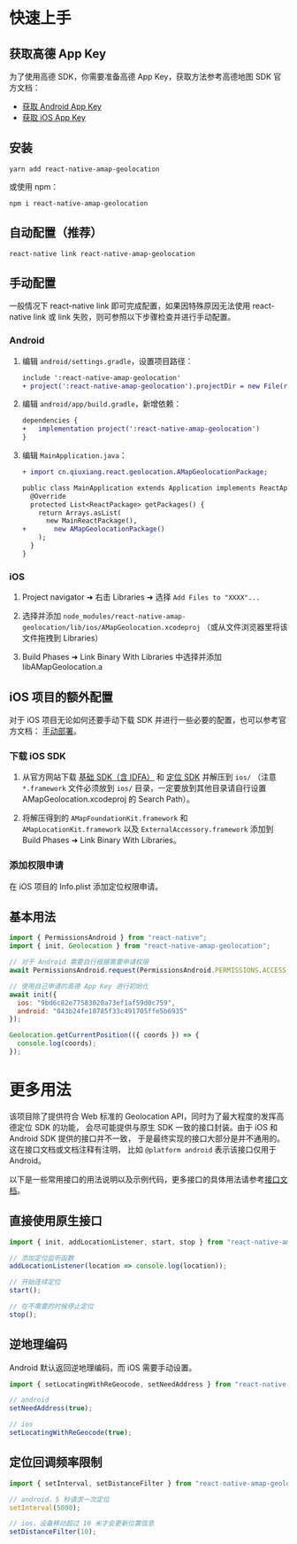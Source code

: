 # 快速上手

## 获取高德 App Key

为了使用高德 SDK，你需要准备高德 App Key，获取方法参考高德地图 SDK 官方文档：

- [获取 Android App Key](https://lbs.amap.com/api/android-location-sdk/guide/create-project/get-key)
- [获取 iOS App Key](https://lbs.amap.com/api/ios-location-sdk/guide/create-project/get-key)

## 安装

```
yarn add react-native-amap-geolocation
```

或使用 npm：

```
npm i react-native-amap-geolocation
```

## 自动配置（推荐）

```
react-native link react-native-amap-geolocation
```

## 手动配置

一般情况下 react-native link 即可完成配置，如果因特殊原因无法使用 react-native link
或 link 失败，则可参照以下步骤检查并进行手动配置。

### Android

1. 编辑 `android/settings.gradle`，设置项目路径：

   ```diff
   include ':react-native-amap-geolocation'
   + project(':react-native-amap-geolocation').projectDir = new File(rootProject.projectDir, '../node_modules/react-native-amap-geolocation/lib/android')
   ```

2. 编辑 `android/app/build.gradle`，新增依赖：

   ```diff
   dependencies {
   +   implementation project(':react-native-amap-geolocation')
   }
   ```

3. 编辑 `MainApplication.java`：

   ```diff
   + import cn.qiuxiang.react.geolocation.AMapGeolocationPackage;

   public class MainApplication extends Application implements ReactApplication {
     @Override
     protected List<ReactPackage> getPackages() {
       return Arrays.asList(
         new MainReactPackage(),
   +       new AMapGeolocationPackage()
       );
     }
   }
   ```

### iOS

1. Project navigator ➜ 右击 Libraries ➜ 选择 `Add Files to "XXXX"...`

2. 选择并添加 `node_modules/react-native-amap-geolocation/lib/ios/AMapGeolocation.xcodeproj`
   （或从文件浏览器里将该文件拖拽到 Libraries）

3. Build Phases ➜ Link Binary With Libraries 中选择并添加 libAMapGeolocation.a

## iOS 项目的额外配置

对于 iOS 项目无论如何还要手动下载 SDK 并进行一些必要的配置，也可以参考官方文档：
[手动部署](https://lbs.amap.com/api/ios-location-sdk/guide/create-project/manual-configuration)。

### 下载 iOS SDK

1. 从官方网站下载 [基础 SDK（含 IDFA）](https://a.amap.com/lbs/static/zip/AMap_iOS_Foundation_Lib_V1.4.3.zip)
   和 [定位 SDK](https://a.amap.com/lbs/static/zip/AMap_iOS_Loc_Lib_V2.6.2.zip) 并解压到 `ios/`
   （注意 `*.framework` 文件必须放到 `ios/` 目录，一定要放到其他目录请自行设置 AMapGeolocation.xcodeproj 的 Search Path）。

2. 将解压得到的 `AMapFoundationKit.framework` 和 `AMapLocationKit.framework` 以及
   `ExternalAccessory.framework` 添加到 Build Phases ➜ Link Binary With Libraries。

### 添加权限申请

在 iOS 项目的 Info.plist 添加定位权限申请。

## 基本用法

```javascript
import { PermissionsAndroid } from "react-native";
import { init, Geolocation } from "react-native-amap-geolocation";

// 对于 Android 需要自行根据需要申请权限
await PermissionsAndroid.request(PermissionsAndroid.PERMISSIONS.ACCESS_COARSE_LOCATION);

// 使用自己申请的高德 App Key 进行初始化
await init({
  ios: "9bd6c82e77583020a73ef1af59d0c759",
  android: "043b24fe18785f33c491705ffe5b6935"
});

Geolocation.getCurrentPosition(({ coords }) => {
  console.log(coords);
});
```

# 更多用法

该项目除了提供符合 Web 标准的 Geolocation API，同时为了最大程度的发挥高德定位 SDK 的功能，
会尽可能提供与原生 SDK 一致的接口封装。由于 iOS 和 Android SDK 提供的接口并不一致，
于是最终实现的接口大部分是并不通用的。这在接口文档或文档注释有注明，
比如 `@platform android` 表示该接口仅用于 Android。

以下是一些常用接口的用法说明以及示例代码，更多接口的具体用法请参考[接口文档]()。

## 直接使用原生接口

```javascript
import { init, addLocationListener, start, stop } from "react-native-amap-geolocation";

// 添加定位监听函数
addLocationListener(location => console.log(location));

// 开始连续定位
start();

// 在不需要的时候停止定位
stop();
```

## 逆地理编码

Android 默认返回逆地理编码，而 iOS 需要手动设置。

```javascript
import { setLocatingWithReGeocode, setNeedAddress } from "react-native-amap-geolocation";

// android
setNeedAddress(true);

// ios
setLocatingWithReGeocode(true);
```

## 定位回调频率限制

```javascript
import { setInterval, setDistanceFilter } from "react-native-amap-geolocation";

// android，5 秒请求一次定位
setInterval(5000);

// ios，设备移动超过 10 米才会更新位置信息
setDistanceFilter(10);
```
